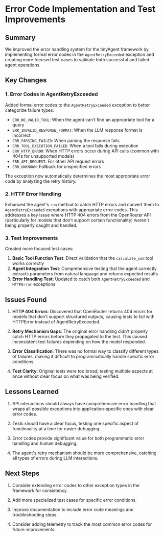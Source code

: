 # Error Code Implementation and Test Improvements

## Summary

We improved the error handling system for the tinyAgent framework by implementing formal error codes in the `AgentRetryExceeded` exception and creating more focused test cases to validate both successful and failed agent operations.

## Key Changes

### 1. Error Codes in AgentRetryExceeded

Added formal error codes to the `AgentRetryExceeded` exception to better categorize failure types:

- `ERR_NO_VALID_TOOL`: When the agent can't find an appropriate tool for a query
- `ERR_INVALID_RESPONSE_FORMAT`: When the LLM response format is incorrect
- `ERR_PARSING_FAILED`: When parsing the response fails
- `ERR_TOOL_EXECUTION_FAILED`: When a tool fails during execution
- `ERR_HTTP_ERROR`: When HTTP errors occur during API calls (common with 404s for unsupported models)
- `ERR_API_REQUEST`: For other API request errors
- `ERR_UNKNOWN`: Fallback for unspecified errors

The exception now automatically determines the most appropriate error code by analyzing the retry history.

### 2. HTTP Error Handling

Enhanced the agent's `run` method to catch HTTP errors and convert them to `AgentRetryExceeded` exceptions with appropriate error codes. This addresses a key issue where HTTP 404 errors from the OpenRouter API (particularly for models that don't support certain functionality) weren't being properly caught and handled.

### 3. Test Improvements

Created more focused test cases:

1. **Basic Tool Function Test**: Direct validation that the `calculate_sum` tool works correctly
2. **Agent Integration Test**: Comprehensive testing that the agent correctly extracts parameters from natural language and returns expected results
3. **Error Handling Test**: Updated to catch both `AgentRetryExceeded` and `HTTPError` exceptions

## Issues Found

1. **HTTP 404 Errors**: Discovered that OpenRouter returns 404 errors for models that don't support structured outputs, causing tests to fail with HTTPError instead of AgentRetryExceeded.

2. **Retry Mechanism Gaps**: The original error handling didn't properly catch HTTP errors before they propagated to the test. This caused inconsistent test failures depending on how the model responded.

3. **Error Classification**: There was no formal way to classify different types of failures, making it difficult to programmatically handle specific error conditions.

4. **Test Clarity**: Original tests were too broad, testing multiple aspects at once without clear focus on what was being verified.

## Lessons Learned

1. API interactions should always have comprehensive error handling that wraps all possible exceptions into application-specific ones with clear error codes.

2. Tests should have a clear focus, testing one specific aspect of functionality at a time for easier debugging.

3. Error codes provide significant value for both programmatic error handling and human debugging.

4. The agent's retry mechanism should be more comprehensive, catching all types of errors during LLM interactions.

## Next Steps

1. Consider extending error codes to other exception types in the framework for consistency.

2. Add more specialized test cases for specific error conditions.

3. Improve documentation to include error code meanings and troubleshooting steps.

4. Consider adding telemetry to track the most common error codes for future improvements.
